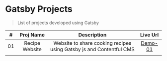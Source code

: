 # Gatsby Projects
> List of projects developed using Gatsby

|  # |   Proj Name    |                               Description                              | Live Url |
|:--:|:--------------:|:----------------------------------------------------------------------:|:--------:|
| 01 | Recipe Website | Website to share cooking recipes using Gatsby js and Contentful CMS    |[Demo-01] |
|    |                |                                                                        |          |

<!-- Links Definition -->
[Demo-01]: https://simply-recipes-sb.netlify.app/